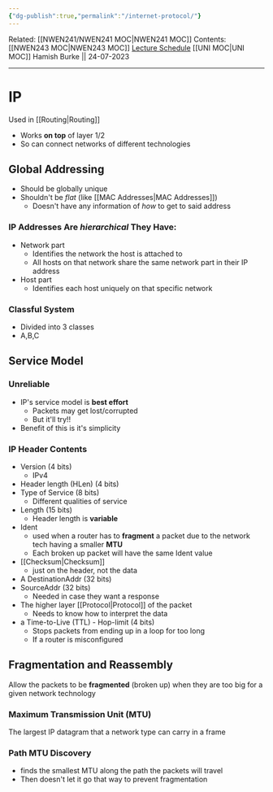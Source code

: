```yaml
---
{"dg-publish":true,"permalink":"/internet-protocol/"}
---
```


Related: [[NWEN241/NWEN241 MOC\|NWEN241 MOC]]
Contents: [[NWEN243 MOC\|NWEN243 MOC]]
[Lecture Schedule](https://ecs.wgtn.ac.nz/Courses/NWEN243_2023T2/LectureSchedule)
[[UNI MOC\|UNI MOC]]
Hamish Burke || 24-07-2023
***

# IP

Used in [[Routing\|Routing]]

- Works **on top** of layer 1/2
- So can connect networks of different technologies

## Global Addressing

- Should be globally unique
- Shouldn't be *flat* (like [[MAC Addresses\|MAC Addresses]])
	- Doesn't have any information of *how* to get to said address

### IP Addresses Are *hierarchical* They Have:

- Network part
	- Identifies the network the host is attached to
	- All hosts on that network share the same network part in their IP address
- Host part
	- Identifies each host uniquely on that specific network

### Classful System

- Divided into 3 classes
- A,B,C

## Service Model

### Unreliable

- IP's service model is **best effort**
	- Packets may get lost/corrupted
	- But it'll try!!
- Benefit of this is it's simplicity

### IP Header Contents

- Version (4 bits) 
	- IPv4
 - Header length (HLen) (4 bits)
 - Type of Service (8 bits)
	 - Different qualities of service
- Length (15 bits)
	- Header length is **variable**
- Ident 
	- used when a router has to **fragment** a packet due to the network tech having a smaller **MTU**
	- Each broken up packet will have the same Ident value
- [[Checksum\|Checksum]] 
	- just on the header, not the data
- A DestinationAddr (32 bits)
- SourceAddr (32 bits)
	- Needed in case they want a response
- The higher layer [[Protocol\|Protocol]] of the packet
	- Needs to know how to interpret the data
- a Time-to-Live (TTL) - Hop-limit (4 bits)
	- Stops packets from ending up in a loop for too long
	- If a router is misconfigured

## Fragmentation and Reassembly

Allow the packets to be **fragmented** (broken up) when they are too big for a given network technology

### Maximum Transmission Unit (MTU)

The largest IP datagram that a network type can carry in a frame

### Path MTU Discovery

- finds the smallest MTU along the path the packets will travel
- Then doesn't let it go that way to prevent fragmentation


